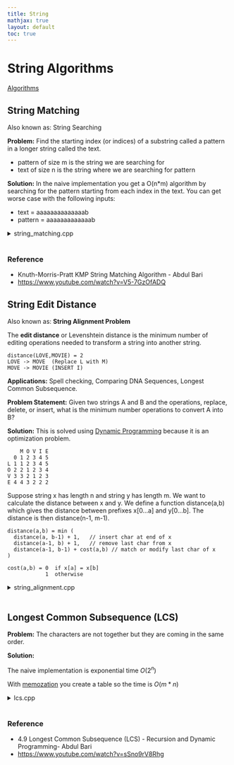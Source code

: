 ```yaml
---
title: String
mathjax: true
layout: default
toc: true
---
```


# String Algorithms 

[Algorithms](Introduction.html)

## String Matching 

Also known as: String Searching 

**Problem:** Find the starting index (or indices) of a substring called a pattern in a longer string called the text.

* pattern of size m is the string we are searching for
* text of size n is the string where we are searching for pattern

**Solution:** In the naive implementation you get a O(n*m) algorithm by searching for the pattern 
starting from each index in the text. You can get worse case with the following inputs: 

* text    = aaaaaaaaaaaaaab
* pattern = aaaaaaaaaaaaab

<details>
<summary> string_matching.cpp </summary>

<p markdown="block">
```cpp
{% include_relative src/string_matching.cpp %}
````
</p></details> <br> 



### Reference 

* Knuth-Morris-Pratt KMP String Matching Algorithm - Abdul Bari
* https://www.youtube.com/watch?v=V5-7GzOfADQ




## String Edit Distance

Also known as: **String Alignment Problem**

The **edit distance** or Levenshtein distance is the minimum number of editing operations needed to transform a string into another string.

```
distance(LOVE,MOVIE) = 2
LOVE -> MOVE  (Replace L with M)
MOVE -> MOVIE (INSERT I)
```

**Applications:** Spell checking, Comparing DNA Sequences, Longest Common Subsequence.

**Problem Statement:** Given two strings A and B and the operations, replace, delete, or insert, what is the minimum number operations to convert A into B?


**Solution:** This is solved using [Dynamic Programming](DP.html) because it is an optimization problem.

```
    M O V I E
  0 1 2 3 4 5
L 1 1 2 3 4 5
O 2 2 1 2 3 4
V 3 3 2 1 2 3
E 4 4 3 2 2 2
```

Suppose string x has length n and string y has length m. We want to calculate the distance between x and y. We define a function distance(a,b) which gives the distance between prefixes x[0...a] and y[0...b]. The distance is then distance(n-1, m-1).

```
distance(a,b) = min (
  distance(a, b-1) + 1,   // insert char at end of x
  distance(a-1, b) + 1,   // remove last char from x
  distance(a-1, b-1) + cost(a,b) // match or modify last char of x
)

cost(a,b) = 0  if x[a] = x[b]
            1  otherwise
```

<details>
<summary> string_alignment.cpp </summary>

<p markdown="block">
```cpp
{% include_relative src/string_alignment.cpp %}
````
</p></details><br>




## Longest Common Subsequence (LCS)


**Problem:** The characters are not together but they are coming in the same order.

**Solution:**

The naive implementation is exponential time $O(2^n)$

With [memozation](DP.html) you create a table so the time is $O(m*n)$

<details>
<summary> lcs.cpp </summary>

<p markdown="block">
```cpp
{% include_relative src/lcs.cpp %}
````
</p></details><br>



### Reference 


* 4.9 Longest Common Subsequence (LCS) - Recursion and Dynamic Programming- Abdul Bari
* https://www.youtube.com/watch?v=sSno9rV8Rhg

